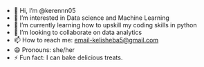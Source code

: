 - 👋 Hi, I’m @kerennn05
- 👀 I’m interested in Data science and Machine Learning
- 🌱 I’m currently learning how to upskill my coding skills in python 
- 💞️ I’m looking to collaborate on data analytics
- 📫 How to reach me: email-kelisheba5@gmail.com
- 😄 Pronouns: she/her
- ⚡ Fun fact: I can bake delicious treats.

<!---
kerennn05/kerennn05 is a ✨ special ✨ repository because its `README.md` (this file) appears on your GitHub profile.
You can click the Preview link to take a look at your changes.
--->
